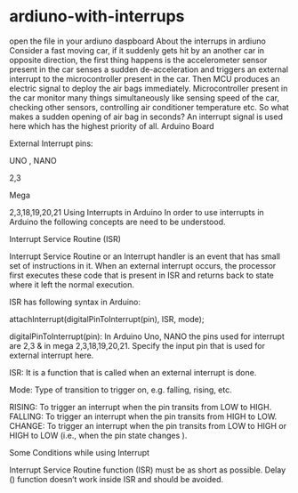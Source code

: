 # ardiuno-with-interrups
open the file in your ardiuno daspboard
About the interrups in ardiuno
Consider a fast moving car, if it suddenly gets hit by an another car in opposite direction, the first thing happens is the accelerometer sensor present in the car senses a sudden de-acceleration and triggers an external interrupt to the microcontroller present in the car. Then MCU produces an electric signal to deploy the air bags immediately. Microcontroller present in the car monitor many things simultaneously like sensing speed of the car, checking other sensors, controlling air conditioner temperature etc. So what makes a sudden opening of air bag in seconds? An interrupt signal is used here which has the highest priority of all.
Arduino Board

External Interrupt pins:

UNO , NANO

2,3

Mega

2,3,18,19,20,21
Using Interrupts in Arduino
In order to use interrupts in Arduino the following concepts are need to be understood.

 

Interrupt Service Routine (ISR)


 
Interrupt Service Routine or an Interrupt handler is an event that has small set of instructions in it. When an external interrupt occurs, the processor first executes these code that is present in ISR and returns back to state where it left the normal execution.

ISR has following syntax in Arduino:

attachInterrupt(digitalPinToInterrupt(pin), ISR, mode);
 

digitalPinToInterrupt(pin): In Arduino Uno, NANO the pins used for interrupt are 2,3 & in mega 2,3,18,19,20,21. Specify the input pin that is used for external interrupt here.

 

ISR: It is a function that is called when an external interrupt is done.

 

Mode: Type of transition to trigger on, e.g. falling, rising, etc.

RISING:  To trigger an interrupt when the pin transits from LOW to HIGH.
FALLING: To trigger an interrupt when the pin transits from HIGH to LOW.
CHANGE: To trigger an interrupt when the pin transits from LOW to HIGH or HIGH to LOW (i.e., when the pin state changes ).

 
 

Some Conditions while using Interrupt

Interrupt Service Routine function (ISR) must be as short as possible.
Delay () function doesn’t work inside ISR and should be avoided.
